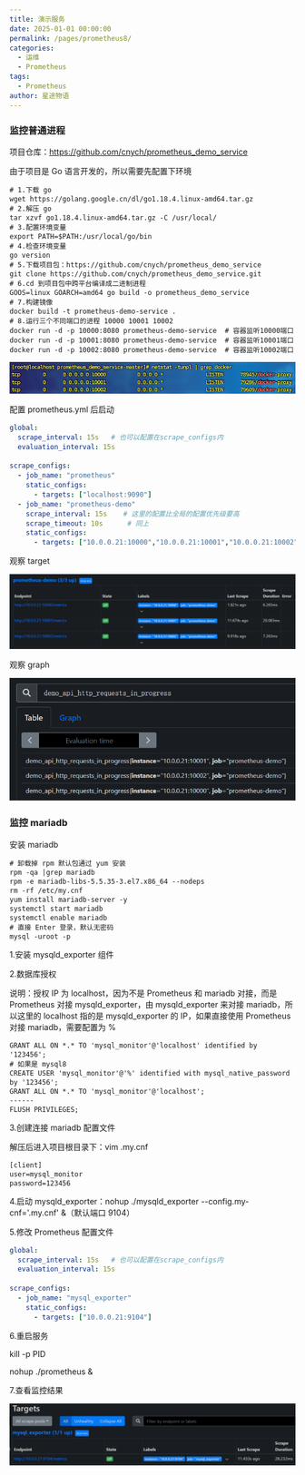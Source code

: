 ```yaml
---
title: 演示服务
date: 2025-01-01 00:00:00
permalink: /pages/prometheus8/
categories:
  - 运维
  - Prometheus
tags:
  - Prometheus
author: 星途物语
---
```

### 监控普通进程

项目仓库：https://github.com/cnych/prometheus_demo_service

由于项目是 Go 语言开发的，所以需要先配置下环境

```shell
# 1.下载 go
wget https://golang.google.cn/dl/go1.18.4.linux-amd64.tar.gz
# 2.解压 go
tar xzvf go1.18.4.linux-amd64.tar.gz -C /usr/local/
# 3.配置环境变量
export PATH=$PATH:/usr/local/go/bin
# 4.检查环境变量
go version
# 5.下载项目包：https://github.com/cnych/prometheus_demo_service
git clone https://github.com/cnych/prometheus_demo_service.git
# 6.cd 到项目包中跨平台编译成二进制进程
GOOS=linux GOARCH=amd64 go build -o prometheus_demo_service
# 7.构建镜像
docker build -t prometheus-demo-service .
# 8.运行三个不同端口的进程 10000 10001 10002
docker run -d -p 10000:8080 prometheus-demo-service  # 容器监听10000端口
docker run -d -p 10001:8080 prometheus-demo-service  # 容器监听10001端口
docker run -d -p 10002:8080 prometheus-demo-service  # 容器监听10002端口
```

 <img src="/img/image-20241219135027464.png" alt="image-20241219135027464" style="zoom:80%;" />

配置 prometheus.yml 后启动

```yaml
global:
  scrape_interval: 15s   # 也可以配置在scrape_configs内
  evaluation_interval: 15s

scrape_configs:
  - job_name: "prometheus"
    static_configs:
      - targets: ["localhost:9090"]
  - job_name: "prometheus-demo"
    scrape_interval: 15s    # 这里的配置比全局的配置优先级要高
    scrape_timeout: 10s      # 同上
    static_configs:
      - targets: ["10.0.0.21:10000","10.0.0.21:10001","10.0.0.21:10002"]
```

观察 target

<img src="/img/image-20241219140211230.png" alt="image-20241219140211230" style="zoom:80%;" />

 观察 graph

 <img src="/img/image-20241219140341550.png" alt="image-20241219140341550" style="zoom:80%;" />

### 监控 mariadb

安装 mariadb

```shell
# 卸载掉 rpm 默认包通过 yum 安装
rpm -qa |grep mariadb
rpm -e mariadb-libs-5.5.35-3.el7.x86_64 --nodeps
rm -rf /etc/my.cnf
yum install mariadb-server -y
systemctl start mariadb
systemctl enable mariadb
# 直接 Enter 登录，默认无密码
mysql -uroot -p
```

1.安装 mysqld_exporter 组件

2.数据库授权

说明：授权 IP 为 localhost，因为不是 Prometheus 和 mariadb 对接，而是 Prometheus 对接 mysqld_exporter，由 mysqld_exporter 来对接 mariadb，所以这里的 localhost 指的是 mysqld_exporter 的 IP，如果直接使用 Prometheus 对接 mariadb，需要配置为 %

```mysql
GRANT ALL ON *.* TO 'mysql_monitor'@'localhost' identified by '123456';
# 如果是 mysql8
CREATE USER 'mysql_monitor'@'%' identified with mysql_native_password by '123456';
GRANT ALL ON *.* TO 'mysql_monitor'@'localhost';
------
FLUSH PRIVILEGES;
```

3.创建连接 mariadb 配置文件

解压后进入项目根目录下：vim .my.cnf

```
[client]
user=mysql_monitor
password=123456
```

4.启动 mysqld_exporter：nohup ./mysqld_exporter --config.my-cnf='.my.cnf' &（默认端口 9104）

5.修改 Prometheus 配置文件

```yaml
global:
  scrape_interval: 15s   # 也可以配置在scrape_configs内
  evaluation_interval: 15s

scrape_configs:
  - job_name: "mysql_exporter"
    static_configs:
      - targets: ["10.0.0.21:9104"]
```

6.重启服务

kill -p PID

nohup ./prometheus &

7.查看监控结果

<img src="/img/image-20241219160719010.png" alt="image-20241219160719010" style="zoom:80%;" />